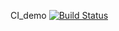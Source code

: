 CI_demo
[![Build Status](https://travis-ci.org/fraserbyfleet/tutorial-4-15078889.svg?branch=master)](https://travis-ci.org/fraserbyfleet/tutorial-4-15078889)
